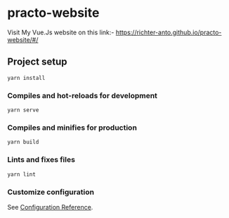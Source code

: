 
# practo-website


Visit My Vue.Js website on this link:- https://richter-anto.github.io/practo-website/#/











## Project setup
```
yarn install
```

### Compiles and hot-reloads for development
```
yarn serve
```

### Compiles and minifies for production
```
yarn build
```

### Lints and fixes files
```
yarn lint
```

### Customize configuration
See [Configuration Reference](https://cli.vuejs.org/config/).
